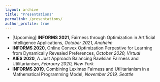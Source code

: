 ```yaml
---
layout: archive
title: "Presentations"
permalink: /presentations/
author_profile: true
---
```


- [Upcoming] **INFORMS 2021**, Fairness through Optimization in Artificial Intelligence Applications, *October 2021, Anaheim*
- **INFORMS 2020**, Online Convex Optimization Perpestive for Learning from Dynamically Revealed Preferences, *October 2020, Virtual*
- **AIES 2020**, A Just Approach Balancing Rawlsian Fairness and Utilitarianism, *February 2020, New York*
- **INFORMS 2019**, Combining Leximax Fairness and Utilitarianism in a Mathematical Programming Model, *November 2019, Seattle*
